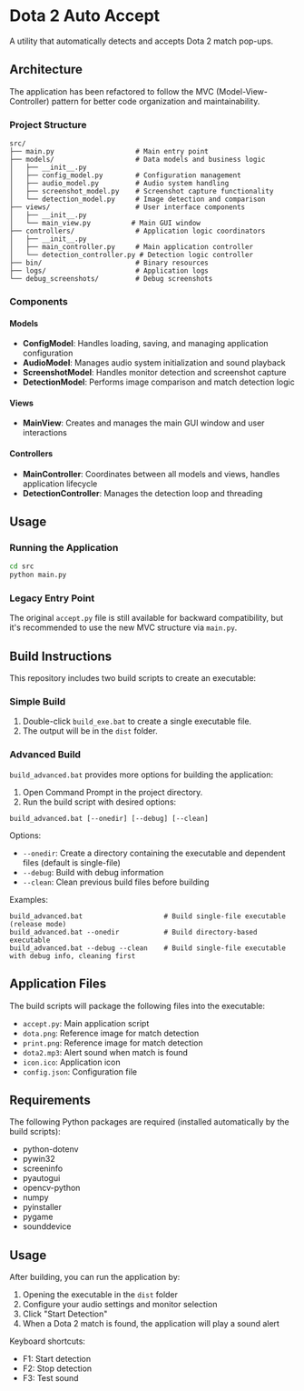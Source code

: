 # Dota 2 Auto Accept

A utility that automatically detects and accepts Dota 2 match pop-ups.

## Architecture

The application has been refactored to follow the MVC (Model-View-Controller) pattern for better code organization and maintainability.

### Project Structure

```
src/
├── main.py                    # Main entry point
├── models/                    # Data models and business logic
│   ├── __init__.py
│   ├── config_model.py        # Configuration management
│   ├── audio_model.py         # Audio system handling
│   ├── screenshot_model.py    # Screenshot capture functionality
│   └── detection_model.py     # Image detection and comparison
├── views/                     # User interface components
│   ├── __init__.py
│   └── main_view.py          # Main GUI window
├── controllers/               # Application logic coordinators
│   ├── __init__.py
│   ├── main_controller.py     # Main application controller
│   └── detection_controller.py # Detection logic controller
├── bin/                       # Binary resources
├── logs/                      # Application logs
└── debug_screenshots/         # Debug screenshots
```

### Components

#### Models
- **ConfigModel**: Handles loading, saving, and managing application configuration
- **AudioModel**: Manages audio system initialization and sound playback
- **ScreenshotModel**: Handles monitor detection and screenshot capture
- **DetectionModel**: Performs image comparison and match detection logic

#### Views
- **MainView**: Creates and manages the main GUI window and user interactions

#### Controllers
- **MainController**: Coordinates between all models and views, handles application lifecycle
- **DetectionController**: Manages the detection loop and threading

## Usage

### Running the Application

```bash
cd src
python main.py
```

### Legacy Entry Point

The original `accept.py` file is still available for backward compatibility, but it's recommended to use the new MVC structure via `main.py`.

## Build Instructions

This repository includes two build scripts to create an executable:

### Simple Build

1. Double-click `build_exe.bat` to create a single executable file.
2. The output will be in the `dist` folder.

### Advanced Build

`build_advanced.bat` provides more options for building the application:

1. Open Command Prompt in the project directory.
2. Run the build script with desired options:

```
build_advanced.bat [--onedir] [--debug] [--clean]
```

Options:
- `--onedir`: Create a directory containing the executable and dependent files (default is single-file)
- `--debug`: Build with debug information
- `--clean`: Clean previous build files before building

Examples:
```
build_advanced.bat                    # Build single-file executable (release mode)
build_advanced.bat --onedir           # Build directory-based executable
build_advanced.bat --debug --clean    # Build single-file executable with debug info, cleaning first
```

## Application Files

The build scripts will package the following files into the executable:

- `accept.py`: Main application script
- `dota.png`: Reference image for match detection
- `print.png`: Reference image for match detection
- `dota2.mp3`: Alert sound when match is found
- `icon.ico`: Application icon
- `config.json`: Configuration file

## Requirements

The following Python packages are required (installed automatically by the build scripts):
- python-dotenv
- pywin32
- screeninfo
- pyautogui
- opencv-python
- numpy
- pyinstaller
- pygame
- sounddevice

## Usage

After building, you can run the application by:
1. Opening the executable in the `dist` folder
2. Configure your audio settings and monitor selection
3. Click "Start Detection"
4. When a Dota 2 match is found, the application will play a sound alert

Keyboard shortcuts:
- F1: Start detection
- F2: Stop detection
- F3: Test sound
